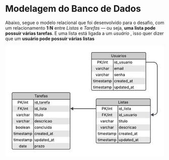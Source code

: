 # Modelagem do Banco de Dados

Abaixo, segue o modelo relacional que foi desenvolvido para o desafio, com um relacionamento **1:N** entre *Listas* e *Tarefas* — ou seja, **uma lista pode possuir várias tarefas**. 
E uma lista está ligada a um *usuário* , isso quer dizer que um **usuário pode possuir várias listas**

![Modelagem do Banco de Dados](../assets/modelagem.jpeg)
